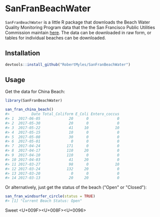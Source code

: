 <!-- README.md is generated from README.Rmd. Please edit that file -->
SanFranBeachWater
=================

`SanFranBeachWater` is a little R package that downloads the Beach Water Quality Monitoring Program data that the the San Francisco Public Utilities Commission maintain [here](http://sfwater.org/cfapps/lims/beachmain1.cfm). The data can be downloaded in raw form, or tables for individual beaches can be downloaded.

Installation
------------

``` r
devtools::install_github("RobertMyles/SanFranBeachWater")
```

Usage
-----

Get the data for China Beach:

``` r
library(SanFranBeachWater)

san_fran_china_beach()
#>          Date Total_Coliform E_Coli Entero_coccus
#> 1  2017-06-05             20      0             0
#> 2  2017-05-30             20      0             0
#> 3  2017-05-22             41     10            10
#> 4  2017-05-15             10      0             0
#> 5  2017-05-08             30      0             0
#> 6  2017-05-01              0      0             0
#> 7  2017-04-24            171      0             0
#> 8  2017-04-17            110     20             0
#> 9  2017-04-10            110      0             0
#> 10 2017-04-03             41     20             0
#> 11 2017-03-27             98      0            10
#> 12 2017-03-24            132     20             0
#> 13 2017-03-20              0      0             0
#> 14 2017-03-13             20     20             0
```

Or alternatively, just get the status of the beach ("Open" or "Closed"):

``` r
san_fran_windsurfer_circle(status = TRUE)
#> [1] "Current Beach Status: Open"
```

Sweet <f0><U+009F><U+008F><U+0096>
